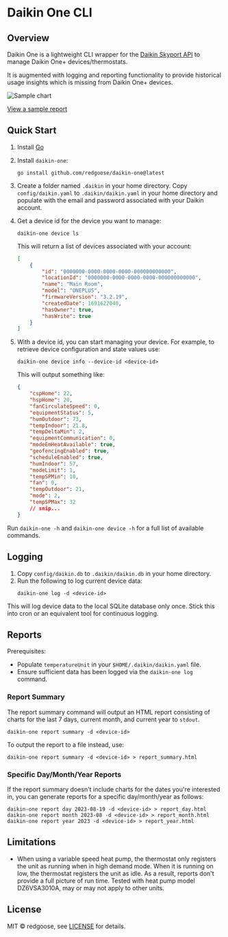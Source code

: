 # Daikin One CLI

## Overview

Daikin One is a lightweight CLI wrapper for the [Daikin Skyport API](https://github.com/redgoose/daikin-skyport) to manage Daikin One+ devices/thermostats.

It is augmented with logging and reporting functionality to provide historical usage insights which is missing from Daikin One+ devices.

![Sample chart](docs/resources/chart.png)

[View a sample report](https://redgoose.github.io/daikin-one/resources/sample_report.html)

## Quick Start

1. Install [Go](https://golang.org/doc/install)
2. Install `daikin-one`:

	```
	go install github.com/redgoose/daikin-one@latest
	```

3. Create a folder named `.daikin` in your home directory. Copy `config/daikin.yaml` to `.daikin/daikin.yaml` in your home directory and populate with the email and password associated with your Daikin account.

4. Get a device id for the device you want to manage:

	```
	daikin-one device ls
	```

	This will return a list of devices associated with your account:

	```json
	[
		{
			"id": "0000000-0000-0000-0000-000000000000",
			"locationId": "0000000-0000-0000-0000-000000000000",
			"name": "Main Room",
			"model": "ONEPLUS",
			"firmwareVersion": "3.2.19",
			"createdDate": 1691622040,
			"hasOwner": true,
			"hasWrite": true
		}
	]
	```

5. With a device id, you can start managing your device. For example, to retrieve device configuration and state values use:

	```
	daikin-one device info --device-id <device-id>
	```

	This will output something like:

	```json
	{
		"cspHome": 22,
		"hspHome": 20,
		"fanCirculateSpeed": 0,
		"equipmentStatus": 5,
		"humOutdoor": 73,
		"tempIndoor": 21.8,
		"tempDeltaMin": 2,
		"equipmentCommunication": 0,
		"modeEmHeatAvailable": true,
		"geofencingEnabled": true,
		"scheduleEnabled": true,
		"humIndoor": 57,
		"modeLimit": 1,
		"tempSPMin": 10,
		"fan": 0,
		"tempOutdoor": 21,
		"mode": 2,
		"tempSPMax": 32
		// snip...
	}
	```

Run `daikin-one -h` and `daikin-one device -h` for a full list of available commands.

## Logging

1. Copy `config/daikin.db` to `.daikin/daikin.db` in your home directory.
2. Run the following to log current device data:
	```
	daikin-one log -d <device-id>
	```

This will log device data to the local SQLite database only once. Stick this into cron or an equivalent tool for continuous logging.

## Reports

Prerequisites:

* Populate `temperatureUnit` in your  `$HOME/.daikin/daikin.yaml` file.
* Ensure sufficient data has been logged via the `daikin-one log` command.

### Report Summary

The report summary command will output an HTML report consisting of charts for the last 7 days, current month, and current year to `stdout`.

```
daikin-one report summary -d <device-id>
```

To output the report to a file instead, use:

```
daikin-one report summary -d <device-id> > report_summary.html
```

### Specific Day/Month/Year Reports

If the report summary doesn't include charts for the dates you're interested in, you can generate reports for a specific day/month/year as follows:

```
daikin-one report day 2023-08-19 -d <device-id> > report_day.html
daikin-one report month 2023-08 -d <device-id> > report_month.html
daikin-one report year 2023 -d <device-id> > report_year.html
```

## Limitations

* When using a variable speed heat pump, the thermostat only registers the unit as running when in high demand mode. When it is running on low, the thermostat registers the unit as idle. As a result, reports don't provide a full picture of run time. Tested with heat pump model DZ6VSA3010A, may or may not apply to other units.

## License

MIT © redgoose, see [LICENSE](https://github.com/redgoose/daikin-one/blob/master/LICENSE) for details.
